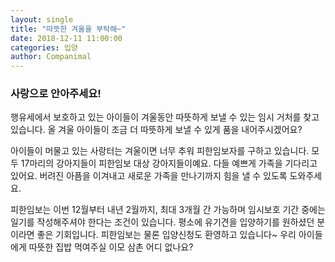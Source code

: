```yaml
---
layout: single
title: "따뜻한 겨울을 부탁해~"
date: 2018-12-11 11:00:00
categories: 입양
author: Companimal
---
```


### 사랑으로 안아주세요!

행유세에서 보호하고 있는 아이들이 겨울동안 따뜻하게 보낼 수 있는 임시 거처를 찾고 있습니다. 올 겨울 아이들이 조금 더 따뜻하게 보낼 수 있게 품을 내어주시겠어요?

아이들이 머물고 있는 사랑터는 겨울이면 너무 추워 피한임보자를 구하고 있습니다. 모두 17마리의 강아지들이 피한임보 대상 강아지들이예요. 다들 예쁘게 가족을 기다리고 있어요. 버려진 아픔을 이겨내고 새로운 가족을 만나기까지 힘을 낼 수 있도록 도와주세요.

피한임보는 이번 12월부터 내년 2월까지, 최대 3개월 간 가능하며 임시보호 기간 중에는 일기를 작성해주셔야 한다는 조건이 있습니다. 평소에 유기견을 입양하기를 원하셨던 분이라면 좋은 기회입니다. 피한임보는 물론 입양신청도 환영하고 있습니다~ 우리 아이들에게 따뜻한 집밥 먹여주실 이모 삼촌 어디 없나요?
